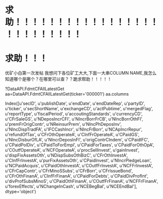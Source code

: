 # 求助！！！！！！！！！！！！！！！！！！！！！！！！！！

# 求助！！！
优矿小白第一次发帖
我想问下各位矿工大大,下面一大串COLUMN NAME,我怎么知道哪个是哪个？在哪里可以查？？跪求帮助！！！！！

?DataAPI.FdmtCFAllLatestGet
aa=DataAPI.FdmtCFAllLatestGet(ticker='000001')
aa.columns

Index([u'secID', u'publishDate', u'endDate', u'endDateRep', u'partyID',
       u'ticker', u'secShortName', u'exchangeCD', u'actPubtime', u'mergedFlag',
       u'reportType', u'fiscalPeriod', u'accoutingStandards', u'currencyCD',
       u'CFrSaleGS', u'NDeposIncrCFI', u'NIncrBorrFrCB', u'NIncBorrOthFI',
       u'premFrOrigContr', u'NReinsurPrem', u'NIncPhDeposInv',
       u'NIncDispTradFA', u'IFCCashIncr', u'NIncFrBorr', u'NCApIncrRepur',
       u'refundOfTax', u'CFrOthOperateA', u'CInfFrOperateA', u'CPaidGS',
       u'NIncDisburOfLA', u'NIncrDeposInFI', u'origContrCIndem', u'CPaidIFC',
       u'CPaidPolDiv', u'CPaidToForEmpl', u'CPaidForTaxes', u'CPaidForOthOpA',
       u'COutfOperateA', u'NCFOperateA', u'procSellInvest', u'gainInvest',
       u'dispFixAssetsOth', u'NDispSubsOthBizC', u'CFrOthInvestA',
       u'CInfFrInvestA', u'purFixAssetsOth', u'CPaidInvest',
       u'NIncrPledgeLoan', u'NCPaidAcquis', u'CPaidOthInvestA',
       u'COutfFrInvestA', u'NCFFrInvestA', u'CFrCapContr', u'CFrMinoSSubs',
       u'CFrBorr', u'CFrIssueBond', u'CFrOthFinanA', u'CInfFrFinanA',
       u'CPaidForDebts', u'CPaidDivProfInt', u'divProfSubsMinoS',
       u'CPaidOthFinanA', u'COutfFrFinanA', u'NCFFrFinanA', u'forexEffects',
       u'NChangeInCash', u'NCEBegBal', u'NCEEndBal'],
      dtype='object')

